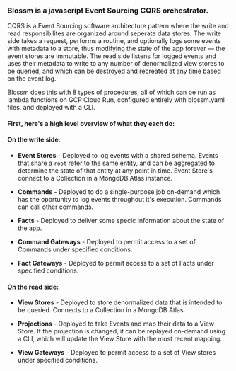 ### Blossm is a javascript Event Sourcing CQRS orchestrator. 

CQRS is a Event Sourcing software architecture pattern where the write and read responsibilites are organized around seperate data stores. 
The write side takes a request, performs a routine, and optionally logs some events with metadata to a store, thus modifying the state of the app forever — the event stores are immutable. 
The read side listens for logged events and uses their metadata to write to any number of denormalized view stores to be queried, and which can be destroyed and recreated at any time based on the event log. 

Blossm does this with 8 types of procedures, all of which can be run as lambda functions on GCP Cloud Run, configured entirely with blossm.yaml files, and deployed with a CLI.

#### First, here's a high level overview of what they each do: 

#### On the write side:

* __Event Stores__ - Deployed to log events with a shared schema. Events that share a `root` refer to the same entity, and can be aggregated to determine the state of that entity at any point in time. Event Store's connect to a Collection in a MongoDB Atlas instance. 

* __Commands__ - Deployed to do a single-purpose job on-demand which has the oportunity to log events throughout it's execution. Commands can call other commands.

* __Facts__ - Deployed to deliver some specic information about the state of the app.

* __Command Gateways__ - Deployed to permit access to a set of Commands under specified conditions.

* __Fact Gateways__ - Deployed to permit access to a set of Facts under specified conditions.


#### On the read side:

* __View Stores__ - Deployed to store denormalized data that is intended to be queried. Connects to a Collection in a MongoDB Atlas.

* __Projections__ - Deployed to take Events and map their data to a View Store. If the projection is changed, it can be replayed on-demand using a CLI, which will update the View Store with the most recent mapping.

* __View Gateways__ - Deployed to permit access to a set of View stores under specified conditions.


